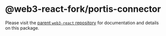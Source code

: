 # @web3-react-fork/portis-connector

Please visit the [parent `web3-react` repository](https://github.com/NoahZinsmeister/web3-react) for documentation and details on this package.
